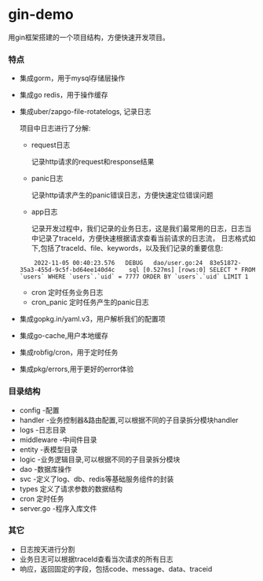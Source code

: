 # gin-demo
用gin框架搭建的一个项目结构，方便快速开发项目。

### 特点

- 集成gorm，用于mysql存储层操作

- 集成go redis，用于操作缓存

- 集成uber/zapgo-file-rotatelogs, 记录日志

  项目中日志进行了分解:

  - request日志  

    记录http请求的request和response结果

  - panic日志

    记录http请求产生的panic错误日志，方便快速定位错误问题

  - app日志

    记录开发过程中，我们记录的业务日志，这是我们最常用的日志，日志当中记录了traceId，方便快速根据请求查看当前请求的日志流，
    日志格式如下,包括了traceId、file、keywords，以及我们记录的重要信息:
    
  ```shell
      2022-11-05 00:40:23.576	DEBUG	dao/user.go:24	83e51872-35a3-455d-9c5f-bd64ee140d4c	sql	[0.527ms] [rows:0] SELECT * FROM `users` WHERE `users`.`uid` = 7777 ORDER BY `users`.`uid` LIMIT 1

  ```
  - cron 定时任务业务日志
  - cron_panic 定时任务产生的panic日志

- 集成gopkg.in/yaml.v3，用户解析我们的配置项
- 集成go-cache,用户本地缓存
- 集成robfig/cron，用于定时任务
- 集成pkg/errors,用于更好的error体验

### 目录结构

- config -配置
- handler -业务控制器&路由配置,可以根据不同的子目录拆分模块handler
- logs -日志目录
- middleware -中间件目录
- entity -表模型目录
- logic -业务逻辑目录,可以根据不同的子目录拆分模块
- dao -数据库操作
- svc -定义了log、db、redis等基础服务组件的封装
- types 定义了请求参数的数据结构
- cron 定时任务
- server.go -程序入库文件

### 其它

- 日志按天进行分割
- 业务日志可以根据traceId查看当次请求的所有日志
- 响应，返回固定的字段，包括code、message、data、traceid